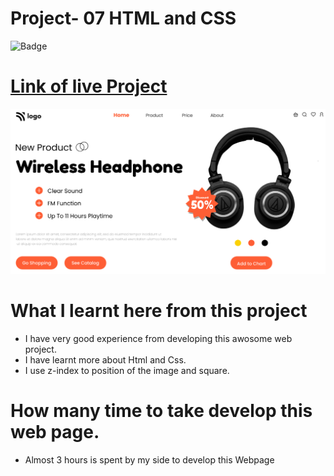# Project- 07 HTML and CSS

![Badge](https://img.shields.io/badge/Project--07-Headphone-green)

# [Link of live Project](https://headphonesbit.netlify.app/)

![Images](./img/landing-page.png)

# What I learnt here from this project

- I have very good experience from developing this awosome web project.
- I have learnt more about Html and Css.
- I use z-index to position of the image and square.

# How many time to take develop this web page.

- Almost 3 hours is spent by my side to develop this Webpage